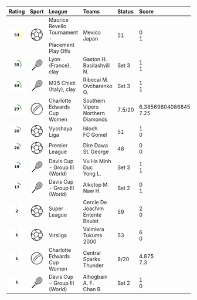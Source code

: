 | Rating                                                                                                                                 | Sport                                                                                                          | League                                           | Teams                                | Status   | Score                     | TV Listing                                                                                                   |
|:---------------------------------------------------------------------------------------------------------------------------------------|:---------------------------------------------------------------------------------------------------------------|:-------------------------------------------------|:-------------------------------------|:---------|:--------------------------|:-------------------------------------------------------------------------------------------------------------|
| <img src="https://raw.githubusercontent.com/BlakeDuncan25/Donut-SVG-Ratings/bac4e4a278175106499642192132b1786a9aec38/53.svg" alt="53"> | <img src="https://raw.githubusercontent.com/BlakeDuncan25/Donut-SVG-Ratings/master/soccer.png" alt="Soccer">   | Maurice Revello Tournament - Placement Play Offs | Mexico<br>Japan                      | 51       | 0<br>1                    | <a href="https://www.livesoccertv.com/schedules/">Live Soccer TV</a>                                         |
| <img src="https://raw.githubusercontent.com/BlakeDuncan25/Donut-SVG-Ratings/bac4e4a278175106499642192132b1786a9aec38/35.svg" alt="35"> | <img src="https://raw.githubusercontent.com/BlakeDuncan25/Donut-SVG-Ratings/master/tennis.png" alt="Tennis">   | Lyon (France), clay                              | Gaston H.<br>Basilashvili N.         | Set 3    | 1<br>1                    | <a href="https://www.atptour.com/en/atp-challenger-tour/challenger-tv">Challenger TV</a>                     |
| <img src="https://raw.githubusercontent.com/BlakeDuncan25/Donut-SVG-Ratings/bac4e4a278175106499642192132b1786a9aec38/34.svg" alt="34"> | <img src="https://raw.githubusercontent.com/BlakeDuncan25/Donut-SVG-Ratings/master/tennis.png" alt="Tennis">   | M15 Chieti (Italy), clay                         | Ribecai M.<br>Ovcharenko O.          | Set 3    | 1<br>1                    | <a href="https://live.itftennis.com/en/live-streams/">ITF Live Streams</a>                                   |
| <img src="https://raw.githubusercontent.com/BlakeDuncan25/Donut-SVG-Ratings/bac4e4a278175106499642192132b1786a9aec38/27.svg" alt="27"> | <img src="https://raw.githubusercontent.com/BlakeDuncan25/Donut-SVG-Ratings/master/cricket.png" alt="Cricket"> | Charlotte Edwards Cup Women                      | Southern Vipers<br>Northern Diamonds | 7.5/20   | 6.385696040868455<br>7.25 | <a href="https://www.youtube.com/results?search_query=Charlotte+Edwards+Cup&sp=EgJAAQ%253D%253D">YouTube</a> |
| <img src="https://raw.githubusercontent.com/BlakeDuncan25/Donut-SVG-Ratings/bac4e4a278175106499642192132b1786a9aec38/20.svg" alt="20"> | <img src="https://raw.githubusercontent.com/BlakeDuncan25/Donut-SVG-Ratings/master/soccer.png" alt="Soccer">   | Vysshaya Liga                                    | Isloch<br>FC Gomel                   | 51       | 1<br>0                    | <a href="https://www.livesoccertv.com/schedules/">Live Soccer TV</a>                                         |
| <img src="https://raw.githubusercontent.com/BlakeDuncan25/Donut-SVG-Ratings/bac4e4a278175106499642192132b1786a9aec38/20.svg" alt="20"> | <img src="https://raw.githubusercontent.com/BlakeDuncan25/Donut-SVG-Ratings/master/soccer.png" alt="Soccer">   | Premier League                                   | Dire Dawa<br>St. George              | 48       | 0<br>0                    | <a href="https://www.livesoccertv.com/schedules/">Live Soccer TV</a>                                         |
| <img src="https://raw.githubusercontent.com/BlakeDuncan25/Donut-SVG-Ratings/bac4e4a278175106499642192132b1786a9aec38/19.svg" alt="19"> | <img src="https://raw.githubusercontent.com/BlakeDuncan25/Donut-SVG-Ratings/master/tennis.png" alt="Tennis">   | Davis Cup - Group III (World)                    | Vu Ha Minh Duc<br>Yong L.            | Set 3    | 1<br>1                    | <a href="https://www.tennischannel.com/en-us/page/home">Tennis Channel</a>                                   |
| <img src="https://raw.githubusercontent.com/BlakeDuncan25/Donut-SVG-Ratings/bac4e4a278175106499642192132b1786a9aec38/17.svg" alt="17"> | <img src="https://raw.githubusercontent.com/BlakeDuncan25/Donut-SVG-Ratings/master/tennis.png" alt="Tennis">   | Davis Cup - Group III (World)                    | Alkotop M.<br>Naw H.                 | Set 2    | 0<br>1                    | <a href="https://www.tennischannel.com/en-us/page/home">Tennis Channel</a>                                   |
| <img src="https://raw.githubusercontent.com/BlakeDuncan25/Donut-SVG-Ratings/bac4e4a278175106499642192132b1786a9aec38/2.svg" alt="2">   | <img src="https://raw.githubusercontent.com/BlakeDuncan25/Donut-SVG-Ratings/master/soccer.png" alt="Soccer">   | Super League                                     | Cercle De Joachim<br>Entente Boulet  | 59       | 2<br>0                    | <a href="https://www.livesoccertv.com/schedules/">Live Soccer TV</a>                                         |
| <img src="https://raw.githubusercontent.com/BlakeDuncan25/Donut-SVG-Ratings/bac4e4a278175106499642192132b1786a9aec38/1.svg" alt="1">   | <img src="https://raw.githubusercontent.com/BlakeDuncan25/Donut-SVG-Ratings/master/soccer.png" alt="Soccer">   | Virsliga                                         | Valmiera<br>Tukums 2000              | 53       | 6<br>0                    | <a href="https://www.livesoccertv.com/schedules/">Live Soccer TV</a>                                         |
| <img src="https://raw.githubusercontent.com/BlakeDuncan25/Donut-SVG-Ratings/bac4e4a278175106499642192132b1786a9aec38/1.svg" alt="1">   | <img src="https://raw.githubusercontent.com/BlakeDuncan25/Donut-SVG-Ratings/master/cricket.png" alt="Cricket"> | Charlotte Edwards Cup Women                      | Central Sparks<br>Thunder            | 8/20     | 4.875<br>7.3              | <a href="https://www.youtube.com/results?search_query=Charlotte+Edwards+Cup&sp=EgJAAQ%253D%253D">YouTube</a> |
| <img src="https://raw.githubusercontent.com/BlakeDuncan25/Donut-SVG-Ratings/bac4e4a278175106499642192132b1786a9aec38/1.svg" alt="1">   | <img src="https://raw.githubusercontent.com/BlakeDuncan25/Donut-SVG-Ratings/master/tennis.png" alt="Tennis">   | Davis Cup - Group III (World)                    | Alhogbani A. F.<br>Chan B.           | Set 2    | 1<br>0                    | <a href="https://www.tennischannel.com/en-us/page/home">Tennis Channel</a>                                   |